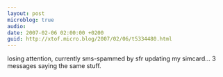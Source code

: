 ```yaml
---
layout: post
microblog: true
audio: 
date: 2007-02-06 02:00:00 +0200
guid: http://xtof.micro.blog/2007/02/06/t5334480.html
---
```

losing attention, currently sms-spammed by sfr updating my simcard...  3 messages saying the same stuff. 

